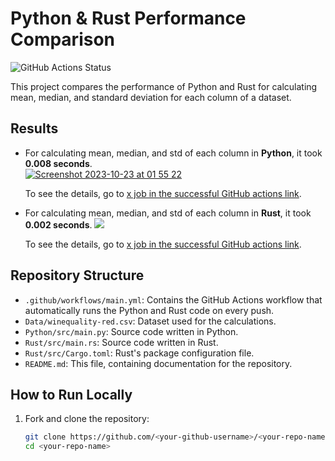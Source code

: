 # Python & Rust Performance Comparison

![GitHub Actions Status](https://github.com/aghakishiyeva/ids706-mini-project-8/workflows/main/badge.svg)

This project compares the performance of Python and Rust for calculating mean, median, and standard deviation for each column of a dataset.

## Results

- For calculating mean, median, and std of each column in **Python**, it took **0.008 seconds**. <br>
  [![Screenshot 2023-10-23 at 01 55 22](https://github.com/aghakishiyeva/ids706-mini-project-8/assets/78721466/a4cb6120-d33f-4942-a515-5829bd61e88d)]()

  
  To see the details, go to [x job in the successful GitHub actions link](your-github-actions-link-for-python-job).
  
- For calculating mean, median, and std of each column in **Rust**, it took **0.002 seconds**. 
  [![](link-to-your-rust-screenshot)]()
  
  To see the details, go to [x job in the successful GitHub actions link](your-github-actions-link-for-rust-job).
## Repository Structure

- `.github/workflows/main.yml`: Contains the GitHub Actions workflow that automatically runs the Python and Rust code on every push.
- `Data/winequality-red.csv`: Dataset used for the calculations.
- `Python/src/main.py`: Source code written in Python.
- `Rust/src/main.rs`: Source code written in Rust.
- `Rust/src/Cargo.toml`: Rust's package configuration file.
- `README.md`: This file, containing documentation for the repository.

## How to Run Locally

1. Fork and clone the repository:
   ```bash
   git clone https://github.com/<your-github-username>/<your-repo-name>.git
   cd <your-repo-name>

